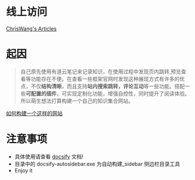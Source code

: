 # 线上访问

[ChrisWang's Articles](https://silvercomet7.github.io/My-Article-collection/#/)

# 起因

> 自己原先使用有道云笔记来记录知识，在使用过程中发现页内跳转,预览查看等功能存在不便。在查看一些框架官网时发现这种展现方式有许多的优点，不仅**结构清晰**，而且支持**站内搜索跳转，评论互动**等一些功能。搭配一些**可配置的插件**，可实现定制化功能，增强自控性，同时提升了阅读体验。所以萌生想法打算构建一个自己的知识集合网站。

[如何构建一个这样的网站](文章/打造一个知识网站.md)

# 注意事项

- 具体使用请查看 [docsify](https://docsify.js.org/#/plugins?id=tabs) 文档!
- 目录中的 docsify-autosidebar.exe 为自动构建\_sidebar 侧边栏目录工具
- Enjoy it
